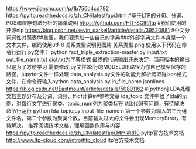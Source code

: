 https://www.jianshu.com/p/1b750c4cd792  https://pyltp.readthedocs.io/zh_CN/latest/api.html #基于LTP的分句、分词、POS和依存句法分析的简单说明
https://github.com/HIT-SCIR/ltp #我们使用的开源nlp
https://blog.csdn.net/kevin_darkelf/article/details/39520881 #中文分词词性对照表##重要，我们要添加一些自己的字典###外部字典文件本身是一个文本文件，编码使用utf-8
关系类型说明见图片 关系类型.png
使用以下代码在命令行运行.py文件：
python fact_triple_extraction-master.py input.txt out_file_name.txt 
dict.txt为字典格式
最终的代码输出还未决定，当前版本的输出只是为了方便学习
需要修改.py文件33行的MODELDIR路径为你自己模型保存的路径，jupyter文件一样处理
data_analysis.py文件的功能为解析爬取得json格式文件，在命令行输入python data_analysis.py in_file_name.jsonlines
https://blog.csdn.net/Eastmount/article/details/50891162 #[python] LDA处理文档主题分布及分词、词频、tfidf计算##参考文章
lda_topic 文件中给了lda的示例，对每行文字进行聚类，topic_num列为聚类标签 #此代码有问题，有待解决
命令行运行 python lda_topic.py input_file_name n 第一个参数为输入的三元组文件名，第二个参数为聚类个数，目前输入过大的文件会出现MemoryError，有待解决。
推荐阅读技术文档，理解函数作用与内容
https://pyltp.readthedocs.io/zh_CN/latest/api.html#id10 pyltp官方技术文档
http://www.ltp-cloud.com/intro#ltp_cloud ltp官方技术文档
